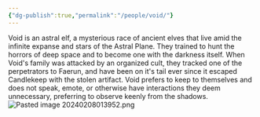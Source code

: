 ```yaml
---
{"dg-publish":true,"permalink":"/people/void/"}
---
```


Void is an astral elf, a mysterious race of ancient elves that live amid the infinite expanse and stars of the Astral Plane. They trained to hunt the horrors of deep space and to become one with the darkness itself. When Void's family was attacked by an organized cult, they tracked one of the perpetrators to Faerun, and have been on it's tail ever since it escaped Candlekeep with the stolen artifact. Void prefers to keep to themselves and does not speak, emote, or otherwise have interactions they deem unnecessary, preferring to observe keenly from the shadows.
![Pasted image 20240208013952.png](/img/user/Z_Attachments/Pasted%20image%2020240208013952.png)